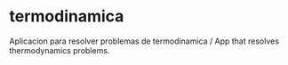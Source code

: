 # termodinamica
Aplicacion para resolver problemas de termodinamica / App that resolves thermodynamics problems.
